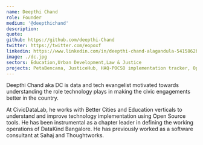 ```yaml
---
name: Deepthi Chand
role: Founder
medium: '@deepthichand'
description:
quote:
github: https://github.com/deepthi-Chand
twitter: https://twitter.com/eopoxf
linkedin: https://www.linkedin.com/in/deepthi-chand-alagandula-5415862b/
image: ./dc.jpg
sectors: Education,Urban Development,Law & Justice
projects: PetaBencana, JusticeHub, HAQ-POCSO implementation tracker, OpenCity, Democratising Action for Attainment, PetaBencana, STiR Education, Pratham Books, Tracking the implementation of the POCSO Act, Akshara Foundation, Intelligent Data Solution for Disaster Risk Reduction
---
```


Deepthi Chand aka DC is data and tech evangelist motivated towards understanding the role technology plays in making the civic engagements better in the country.

At CivicDataLab, he works with Better Cities and Education verticals to understand and improve technology implementation using Open Source tools. He has been instrumental as a chapter leader in defining the working operations of DataKind Bangalore. He has previously worked as a software consultant at Sahaj and Thoughtworks.
